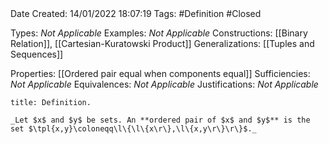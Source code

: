 <br />
<br />

Date Created: 14/01/2022 18:07:19
Tags: #Definition #Closed  

Types: _Not Applicable_
Examples: _Not Applicable_ 
Constructions: [[Binary Relation]], [[Cartesian-Kuratowski Product]]
Generalizations: [[Tuples and Sequences]]

Properties: [[Ordered pair equal when components equal]]
Sufficiencies: _Not Applicable_
Equivalences: _Not Applicable_
Justifications: _Not Applicable_

``` ad-Definition
title: Definition.

_Let $x$ and $y$ be sets. An **ordered pair of $x$ and $y$** is the set $\tpl{x,y}\coloneqq\l\{\l\{x\r\},\l\{x,y\r\}\r\}$._

```
